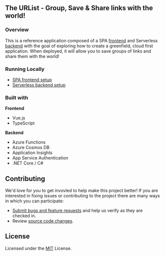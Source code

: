 ## The URList - Group, Save & Share links with the world!

### Overview
This is a reference application composed of a SPA [frontend](frontend/) and Serverless [backend](backend/) with the goal of exploring how to create a greenfield, cloud first application. When deployed, it will allow you to save groups of links and share them with the world!

### Running Locally
- [SPA frontend setup](frontend/)
- [Serverless backend setup](backend/)


### Built with
**Frontend**
* Vue.js
* TypeScript

**Backend**
* Azure Functions
* Azure Cosmos DB
* Application Insights
* App Service Authentication
* .NET Core / C#

## Contributing

We'd love for you to get invovled to help make this project better! If you are interested in fixing issues or contributing to the project there are many ways in which you can participate:
* [Submit bugs and feature requests](https://github.com/burkeholland/linky-link/issues) and help us verify as they are checked in.
* Review [source code changes](https://github.com/burkeholland/linky-link/pulls).

## License

Licensed under the [MIT](LICENSE.txt) License.
